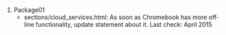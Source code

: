 
1. Package01
    - sections/cloud\_services.html: As soon as Chromebook has more off-line functionality, update statement about it. Last check: April 2015
